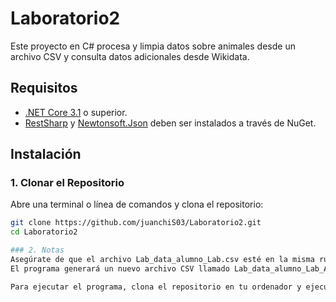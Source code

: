# Laboratorio2

Este proyecto en C# procesa y limpia datos sobre animales desde un archivo CSV y consulta datos adicionales desde Wikidata.

## Requisitos

- [.NET Core 3.1](https://dotnet.microsoft.com/download/dotnet/3.1) o superior.
- [RestSharp](https://www.nuget.org/packages/RestSharp) y [Newtonsoft.Json](https://www.nuget.org/packages/Newtonsoft.Json) deben ser instalados a través de NuGet.

## Instalación

### 1. Clonar el Repositorio

Abre una terminal o línea de comandos y clona el repositorio:
```bash
git clone https://github.com/juanchiS03/Laboratorio2.git
cd Laboratorio2

### 2. Notas
Asegúrate de que el archivo Lab_data_alumno_Lab.csv esté en la misma ruta especificada que en el código (en mi caso C:\Users\juansanchez\OneDrive - RIAM I+L LAB S.L\Lab_data_alumno_Lab.csv). Puedes ajustar la ruta en el código si es necesario para que coincida con la tuya.
El programa generará un nuevo archivo CSV llamado Lab_data_alumno_Lab_Actualizado.csv en la misma ruta que el archivo CSV de entrada. Este archivo contendrá los datos procesados y limpiados.

Para ejecutar el programa, clona el repositorio en tu ordenador y ejecútalo mediante Visual Studio.
